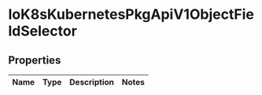 
# IoK8sKubernetesPkgApiV1ObjectFieldSelector

## Properties
Name | Type | Description | Notes
------------ | ------------- | ------------- | -------------



